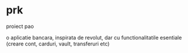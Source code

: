 # prk
proiect pao

o aplicatie bancara, inspirata de revolut, dar cu functionalitatile esentiale (creare cont, carduri, vault, transferuri etc)
